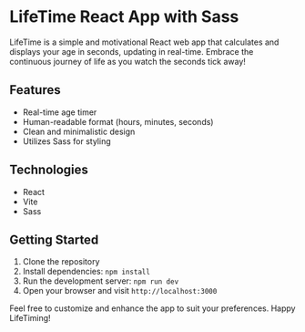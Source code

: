 # LifeTime React App with Sass

LifeTime is a simple and motivational React web app that calculates and displays your age in seconds, updating in real-time. Embrace the continuous journey of life as you watch the seconds tick away!

## Features
- Real-time age timer
- Human-readable format (hours, minutes, seconds)
- Clean and minimalistic design
- Utilizes Sass for styling

## Technologies
- React
- Vite
- Sass

## Getting Started
1. Clone the repository
2. Install dependencies: `npm install`
3. Run the development server: `npm run dev`
4. Open your browser and visit `http://localhost:3000`

Feel free to customize and enhance the app to suit your preferences. Happy LifeTiming!
